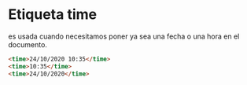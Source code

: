 # Etiqueta time 

es usada cuando necesitamos poner ya sea una fecha o una hora en el documento.

```HTML
<time>24/10/2020 10:35</time>
<time>10:35</time>
<time>24/10/2020</time>
```